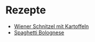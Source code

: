# Rezepte

- [Wiener Schnitzel mit Kartoffeln](wiener_schnitzel_mit_kartoffeln.md)
- [Spaghetti Bolognese](spaghetti-bolognese.md)
